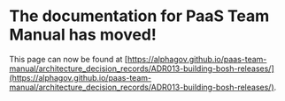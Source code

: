 
# The documentation for PaaS Team Manual has moved!
This page can now be found at [https://alphagov.github.io/paas-team-manual/architecture_decision_records/ADR013-building-bosh-releases/](https://alphagov.github.io/paas-team-manual/architecture_decision_records/ADR013-building-bosh-releases/).
